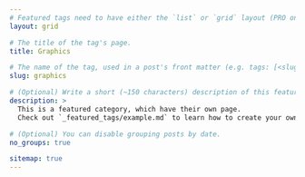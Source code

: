 ```yaml
---
# Featured tags need to have either the `list` or `grid` layout (PRO only).
layout: grid

# The title of the tag's page.
title: Graphics

# The name of the tag, used in a post's front matter (e.g. tags: [<slug>]).
slug: graphics

# (Optional) Write a short (~150 characters) description of this featured tag.
description: >
  This is a featured category, which have their own page.
  Check out `_featured_tags/example.md` to learn how to create your own.

# (Optional) You can disable grouping posts by date.
no_groups: true

sitemap: true 
---
```

